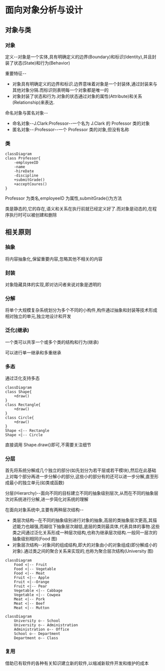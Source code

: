 # 面向对象分析与设计

## 对象与类

### 对象

定义--对象是一个实体,具有明确定义的边界(Boundary)和标识(Identity),并且封装了状态(State)和行为(Behavior)

重要特征--

- 对象具有明确定义的边界和标识.边界意味着对象是一个封装体,通过封装来与其他对象分隔.而标识则表明每一个对象都是唯一的
- 对象封装了状态和行为.对象的状态通过对象的属性(Attribute)和关系(Relationship)来表达.

命名对象与匿名对象--

- 命名对象--J.Clark:Professor--一个名为 J.Clark 的 Professor 类的对象
- 匿名对象--:Professor--一个 Professor 类的对象,但没有名称

### 类

```mermaid
classDiagram
class Professor{
    -employeeID
    -name
    -hireDate
    -discipline
    +submitGrade()
    +acceptCoures()
}
```

Professor 为类名,employeeID 为属性,submitGrade()为方法

类是静态的,它的存在,语义和关系在执行前就已经定义好了.而对象是动态的,在程序执行时可以被创建和删除

## 相关原则

### 抽象

将内容抽象化,保留重要内容,忽略其他不相关的内容

### 封装

对象隐藏具体的实现,即对访问者来说对象是透明的

### 分解

将单个大规模复杂系统划分为多个不同的小构件,构件通过抽象和封装等技术形成相对独立的单元,独立地设计和开发

### 泛化(继承)

一个类可以共享一个或多个类的结构和行为(继承)

可以进行单一继承和多重继承

### 多态

通过泛化支持多态

```mermaid
classDiagram
class Shape{
    +draw()
}
class Rectangle{
    +draw()
}
class Circle{
    +draw()
}
Shape <|-- Rectangle
Shape <|-- Circle
```

直接调用 Shape.draw()即可,不需要关注细节

### 分层

首先将系统分解成几个独立的部分(如先划分为若干层或若干模块),然后在此基础上对每个部分再进一步分解小的部分,这些小的部分有的还可以进一步分解,直至形成最小的独立单元(如类或函数)

分层(Hierarchy)--面向不同的目标建立不同的抽象级别层次,从而在不同的抽象层次对系统进行分解,进一步简化对系统的理解

在面向对象系统中,主要有两种层次结构--

- 类层次结构--在不同的抽象级别进行对象的抽象,高层的类抽象层次更高,其描述能力也越强,而越往下抽象层次越低,底层的类则最具体,代表具体的事物.这些类之间通过泛化关系形成一种层次结构,也称为继承层次结构.一般同一层次的抽象级别相同(Food 图)
- 对象层次结构--对象间的组成结构,即大的对象由小的对象组成(即分解成小的对象).通过类之间的聚合关系来实现的,也称为聚合层次结构(University 图)

```mermaid
classDiagram
    Food <|-- Fruit
    Food <|-- Vegetable
    Food <|-- Meat
    Fruit <|-- Apple
    Fruit <|--Orange
    Fruit <|-- Pear
    Vegetable <|-- Cabbage
    Vegetable <|-- Cowpea
    Meat <|-- Pork
    Meat <|-- Beef
    Meat <|-- Mutton
```

```mermaid
classDiagram
    University o-- School
    University o-- Administration
    Administration o-- Office
    School o-- Department
    Department o-- Class
```

### 复用

借助已有软件的各种有关知识建立新的软件,以缩减新软件开发和维护的成本
